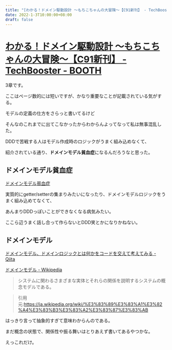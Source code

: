 ```yaml
---
title: "[わかる！ドメイン駆動設計 ～もちこちゃんの大冒険～【C91新刊】 - TechBooster - BOOTH](https://booth.pm/ja/items/392260)"
date: 2022-1-3T10:00:00+08:00
draft: false
---
```

# [わかる！ドメイン駆動設計 ～もちこちゃんの大冒険～【C91新刊】 - TechBooster - BOOTH](https://booth.pm/ja/items/392260)



3章です。



ここはページ数的には短いですが、かなり重要なことが記載されている気がする。



モデルの定義の仕方をさらっと書いてるけど



そんなのこれまでに出てこなかったからわからんよってなって私は無事混乱した。



DDDで苦戦する人はモデル作成時のロジックがうまく組み込めなくて、



紹介されている通り、**ドメインモデル貧血症**になるんだろうなと思った。



## ドメインモデル貧血症



[ドメインモデル貧血症](https://bliki-ja.github.io/AnemicDomainModel/)



実質的にgetter/setterの集まりみたいになったり、ドメインモデルロジックをうまく組み込めてなくて、



あんまりDDDっぽいことができなくなる病気みたい。



ここら辺うまく話し合って作らないとDDD笑とかになりかねない。



## ドメインモデル



[ドメインモデル、ドメインロジックとは何かをコードを交えて考えてみる - Qiita](https://qiita.com/nunulk/items/022ca288fb957ba58b52)



[ドメインモデル - Wikipedia](https://ja.wikipedia.org/wiki/%E3%83%89%E3%83%A1%E3%82%A4%E3%83%B3%E3%83%A2%E3%83%87%E3%83%AB)



> システムに関わるさまざまな実体とそれらの関係を説明するシステムの概念モデルである。



> 引用元:https://ja.wikipedia.org/wiki/%E3%83%89%E3%83%A1%E3%82%A4%E3%83%B3%E3%83%A2%E3%83%87%E3%83%AB



はっきり言って抽象的すぎて意味わからんのである。



まだ概念の状態で、関係性や振る舞いはとりあえず書いてあるやつかな。



えっこれだけ。
